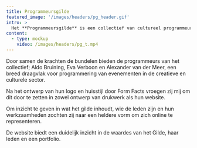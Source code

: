 ```yaml
---
title: Programmeursgilde
featured_image: '/images/headers/pg_header.gif'
intro: >   
  Het **Programmeursgilde** is een collectief van cultureel programmeurs dat hun vakgebied tot ambacht wil verheffen.
content:
  - type: mockup
    video: /images/headers/pg_t.mp4
---
```


Door samen de krachten de bundelen bieden de programmeurs van het collectief; Aldo Bruining, Eva Verboon en Alexander van der Meer, een breed draagvlak voor programmering van evenementen in de creatieve en culturele sector.

Na het ontwerp van hun logo en huisstijl door Form Facts vroegen zij mij om dit door te zetten in zowel ontwerp van drukwerk als hun website.

Om inzicht te geven in wat het gilde inhoudt, wie de leden zijn en hun werkzaamheden zochten zij naar een heldere vorm om zich online te representeren.

De website biedt een duidelijk inzicht in de waardes van het Gilde, haar leden en een portfolio.